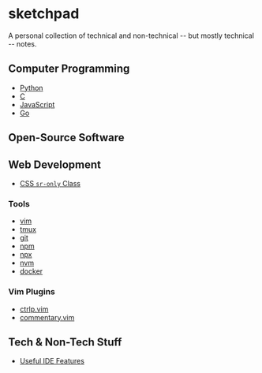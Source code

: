 # sketchpad

A personal collection of technical and non-technical -- but mostly technical --
notes.

## Computer Programming

- [Python](./langs/py.md)
- [C](./langs/c.md)
- [JavaScript](./langs/js.md)
- [Go](./langs/go.md)

## Open-Source Software

## Web Development

- [CSS `sr-only` Class](./css/README.md#sr-only)

### Tools

- [vim](./vim/README.md)
- [tmux](./tmux/README.md)
- [git](./git/README.md)
- [npm](./npm/README.md)
- [npx](./npx/README.md)
- [nvm](./nvm/README.md)
- [docker](./docker/README.md)

### Vim Plugins

- [ctrlp.vim](./vim-plugins/ctlp_vim.md)
- [commentary.vim](./vim-plugins/commentary_vim.md)

## Tech & Non-Tech Stuff

- [Useful IDE Features](./others/useful_ide_features.md)
